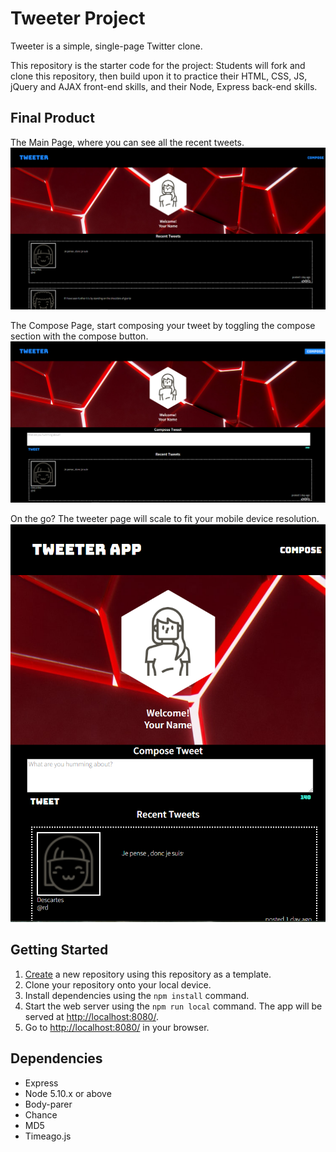 # Tweeter Project

Tweeter is a simple, single-page Twitter clone.

This repository is the starter code for the project: Students will fork and clone this repository, then build upon it to practice their HTML, CSS, JS, jQuery and AJAX front-end skills, and their Node, Express back-end skills.

## Final Product

The Main Page, where you can see all the recent tweets.
!["screenshot description"](https://github.com/JackyLin1/tweeter.js/blob/master/public/images/Main%20Page.PNG)

The Compose Page, start composing your tweet by toggling the compose section with the compose button.
!["screenshot description"](https://github.com/JackyLin1/tweeter.js/blob/master/public/images/Compose%20Page.PNG)

On the go? The tweeter page will scale to fit your mobile device resolution.
!["screenshot description"](https://github.com/JackyLin1/tweeter.js/blob/master/public/images/Mobile%20Version.PNG)

## Getting Started

1. [Create](https://docs.github.com/en/repositories/creating-and-managing-repositories/creating-a-repository-from-a-template) a new repository using this repository as a template.
2. Clone your repository onto your local device.
3. Install dependencies using the `npm install` command.
3. Start the web server using the `npm run local` command. The app will be served at <http://localhost:8080/>.
4. Go to <http://localhost:8080/> in your browser.

## Dependencies

- Express
- Node 5.10.x or above
- Body-parer
- Chance
- MD5
- Timeago.js

